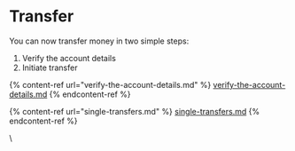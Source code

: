 # Transfer

You can now transfer money in two simple steps:

1. Verify the account details
2. Initiate transfer

{% content-ref url="verify-the-account-details.md" %}
[verify-the-account-details.md](verify-the-account-details.md)
{% endcontent-ref %}

{% content-ref url="single-transfers.md" %}
[single-transfers.md](single-transfers.md)
{% endcontent-ref %}



\
